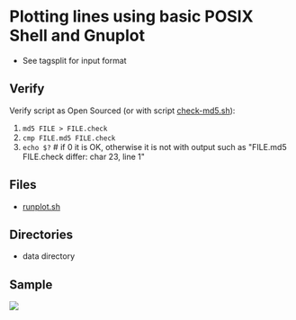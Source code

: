 # Plotting lines using basic POSIX Shell and Gnuplot
* See tagsplit for input format

## Verify
Verify script as Open Sourced (or with script [check-md5.sh](check-md5.sh)):
1. `md5 FILE > FILE.check`
1. `cmp FILE.md5 FILE.check`        
1. `echo $?` # if 0 it is OK, otherwise it is not with output such as "FILE.md5 FILE.check differ: char 23, line 1"

## Files
* [runplot.sh](runplot.sh)

## Directories
* data directory

## Sample
<img src="https://github.com/realBjornRoden/unix/blob/master/tagplot/data/lpar_190903.plot-0.png"/>
